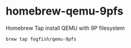 # homebrew-qemu-9pfs 

Homebrew Tap install QEMU with 9P filesystem

```
brew tap fogfish/qemu-9pfs
```
